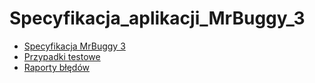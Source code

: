 # Specyfikacja_aplikacji_MrBuggy_3
* [Specyfikacja MrBuggy 3](https://drive.google.com/file/d/1Jh1ColoE2LLKliVIXywNL4l_rKyiY8k2/view?usp=sharing)
* [Przypadki testowe]()
* [Raporty błędów]()
